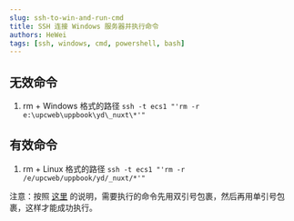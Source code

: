 ```yaml
---
slug: ssh-to-win-and-run-cmd
title: SSH 连接 Windows 服务器并执行命令
authors: HeWei
tags: [ssh, windows, cmd, powershell, bash]
---
```


## 无效命令

1. rm + Windows 格式的路径
`ssh -t ecs1 "'rm -r e:\upcweb\uppbook\yd\_nuxt\*'"`

## 有效命令

1. rm + Linux 格式的路径
`ssh -t ecs1 "'rm -r /e/upcweb/uppbook/yd/_nuxt/*'"`

注意：按照 [这里](https://stackoverflow.com/a/70698765/2667665) 的说明，需要执行的命令先用双引号包裹，然后再用单引号包裹，这样才能成功执行。
